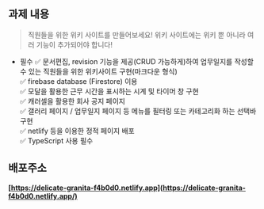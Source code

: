 ## 과제 내용

> 직원들을 위한 위키 사이트를 만들어보세요!
> 위키 사이트에는 위키 뿐 아니라 여러 기능이 추가되어야 합니다!

- 필수
  ✅ 문서편집, revision 기능을 제공(CRUD 가능하게)하여 업무일지를 작성할 수 있는 직원들을 위한 위키사이트 구현(마크다운 형식)  
   ✅ firebase database (Firestore) 이용  
   ✅ 모달을 활용한 근무 시간을 표시하는 시계 및 타이머 창 구현  
   ✅ 캐러셀을 활용한 회사 공지 페이지  
   ✅ 갤러리 페이지 / 업무일지 페이지 등 메뉴를 필터링 또는 카테고리화 하는 선택바 구현  
   ✅ netlify 등을 이용한 정적 페이지 배포  
   ✅ TypeScript 사용 필수

## 배포주소

**[https://delicate-granita-f4b0d0.netlify.app](https://delicate-granita-f4b0d0.netlify.app/)**
